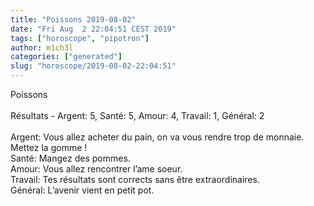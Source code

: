 ```yaml
---
title: "Poissons 2019-08-02"
date: "Fri Aug  2 22:04:51 CEST 2019"
tags: ["horoscope", "pipotron"]
author: m1ch3l
categories: ["generated"]
slug: "horoscope/2019-08-02-22:04:51"
---
```


Poissons<br>
<br>
Résultats - Argent: 5, Santé: 5, Amour: 4, Travail: 1, Général: 2<br>
<br>
Argent:  Vous allez acheter du pain, on va vous rendre trop de monnaie. Mettez la gomme !<br>
Santé:   Mangez des pommes. <br>
Amour:   Vous allez rencontrer l’ame soeur. <br>
Travail: Tes résultats sont corrects sans être extraordinaires. <br>
Général: L’avenir vient en petit pot.<br>
